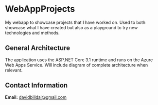# WebAppProjects
My webapp to showcase projects that I have worked on. Used to both showcase what I have created but also as a playground to try new technologies and methods. 

## General Architecture
The application uses the ASP.NET Core 3.1 runtime and runs on the Azure Web Apps Service. Will include diagram of complete architecture when relevant. 

## Contact Information
**Email:** davidbilldal@gmail.com
